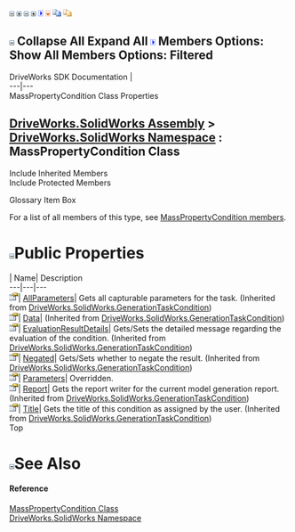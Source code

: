 ![](dotnetimages/collapse.gif) ![](dotnetimages/expand.gif) ![](dotnetimages/collapse.gif) ![](dotnetimages/expand.gif) ![](dotnetimages/drpdown.gif) ![](dotnetimages/drpdown_orange.gif) ![](dotnetimages/copycode.gif) ![](dotnetimages/copycodeHighlight.gif)

![](dotnetimages/collapse.gif) Collapse All Expand All ![](dotnetimages/drpdown.gif) Members Options: Show All  Members Options: Filtered   
---  
DriveWorks SDK Documentation  |   
---|---  
MassPropertyCondition Class Properties   
  
[DriveWorks.SolidWorks Assembly](topic13342.md) > [DriveWorks.SolidWorks Namespace](topic13345.md) : MassPropertyCondition Class  
---  
  
Include Inherited Members    
Include Protected Members    


Glossary Item Box

For a list of all members of this type, see [MassPropertyCondition members](topic13782.md).

# ![](dotnetimages/collapse.gif)Public Properties

| Name| Description  
---|---|---  
![Public Property](dotnetimages/publicProperty.gif)| [AllParameters](topic13714.md)| Gets all capturable parameters for the task. (Inherited from [DriveWorks.SolidWorks.GenerationTaskCondition](topic13707.md))  
![Public Property](dotnetimages/publicProperty.gif)| [Data](topic13715.md)|  (Inherited from [DriveWorks.SolidWorks.GenerationTaskCondition](topic13707.md))  
![Public Property](dotnetimages/publicProperty.gif)| [EvaluationResultDetails](topic13716.md)| Gets/Sets the detailed message regarding the evaluation of the condition. (Inherited from [DriveWorks.SolidWorks.GenerationTaskCondition](topic13707.md))  
![Public Property](dotnetimages/publicProperty.gif)| [Negated](topic13717.md)| Gets/Sets whether to negate the result. (Inherited from [DriveWorks.SolidWorks.GenerationTaskCondition](topic13707.md))  
![Public Property](dotnetimages/publicProperty.gif)| [Parameters](topic13789.md)| Overridden.   
![Public Property](dotnetimages/publicProperty.gif)| [Report](topic13719.md)| Gets the report writer for the current model generation report. (Inherited from [DriveWorks.SolidWorks.GenerationTaskCondition](topic13707.md))  
![Public Property](dotnetimages/publicProperty.gif)| [Title](topic13720.md)| Gets the title of this condition as assigned by the user. (Inherited from [DriveWorks.SolidWorks.GenerationTaskCondition](topic13707.md))  
Top

# ![](dotnetimages/collapse.gif)See Also

#### Reference

[MassPropertyCondition Class](topic13781.md)   
[DriveWorks.SolidWorks Namespace](topic13345.md)


